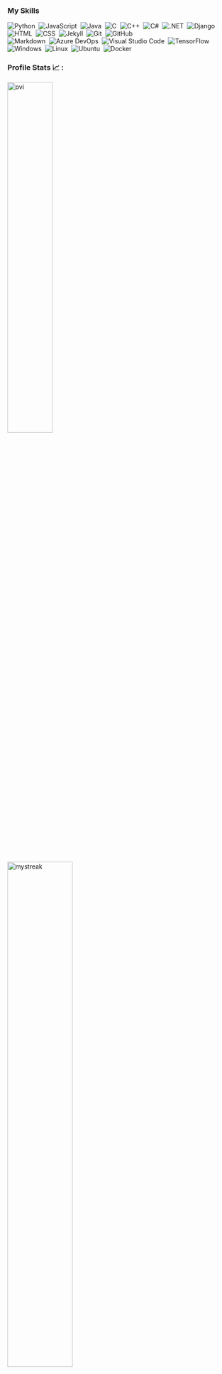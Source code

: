### My Skills

![Python](https://img.shields.io/badge/-Python-05122A?style=flat&logo=python)&nbsp;
![JavaScript](https://img.shields.io/badge/-JavaScript-05122A?style=flat&logo=javascript)&nbsp;
![Java](https://img.shields.io/badge/-Java-05122A?style=flat&logo=Java&logoColor=FFA518)&nbsp;
![C](https://img.shields.io/badge/-C-05122A?style=flat&logo=C&logoColor=A8B9CC)&nbsp;
![C++](https://img.shields.io/badge/-C++-05122A?style=flat&logo=C%2B%2B&logoColor=00599C)&nbsp;
![C#](https://img.shields.io/badge/C%20Sharp-05122A?logo=C%20Sharp)&nbsp;
![.NET](https://img.shields.io/badge/.NET-05122A?logo=.NET)&nbsp;
![Django](https://img.shields.io/badge/-Django-05122A?style=flat&logo=django&logoColor=092E20)&nbsp;
![HTML](https://img.shields.io/badge/-HTML-05122A?style=flat&logo=HTML5)&nbsp;
![CSS](https://img.shields.io/badge/-CSS-05122A?style=flat&logo=CSS3&logoColor=1572B6)&nbsp;
![Jekyll](https://img.shields.io/badge/-Jekyll-05122A?style=flat&logo=Jekyll&logoColor=1572B6)&nbsp;
![Git](https://img.shields.io/badge/-Git-05122A?style=flat&logo=git)&nbsp;
![GitHub](https://img.shields.io/badge/-GitHub-05122A?style=flat&logo=github)\
![Markdown](https://img.shields.io/badge/-Markdown-05122A?style=flat&logo=markdown)&nbsp;
![Azure DevOps](https://img.shields.io/badge/-Azure%20Devops-05122A?style=flat&logo=azure%20devops)&nbsp;
![Visual Studio Code](https://img.shields.io/badge/-Visual%20Studio%20Code-05122A?style=flat&logo=visual-studio-code&logoColor=007ACC)&nbsp;
![TensorFlow](https://img.shields.io/badge/TensorFlow-05122A?logo=TensorFlow)&nbsp;
![Windows](https://img.shields.io/badge/Windows-05122A?logo=Windows)&nbsp;
![Linux](https://img.shields.io/badge/Linux-05122A?logo=Linux)&nbsp;
![Ubuntu](https://img.shields.io/badge/Ubuntu-05122A?logo=Ubuntu)&nbsp;
![Docker](https://img.shields.io/badge/Docker-05122A?logo=Docker)&nbsp;


### Profile Stats :chart_with_upwards_trend: :
<img src="https://github-readme-stats.vercel.app/api/top-langs?username=joe-mcdonald&show_icons=true&locale=en&layout=compact&theme=chartreuse-dark" alt="ovi" width="45%"/>&nbsp;
<img src="https://github-readme-streak-stats.herokuapp.com/?user=joe-mcdonald&theme=tokyonight" alt="mystreak" width="54%"/>


### 🤝🏻 &nbsp;Social Media Links:

<p align="center">
<a href="https://www.joemcd.ca"><img src="https://img.shields.io/badge/-joemcd.ca-3423A6?style=flat"/></a>
<a href="https://linkedin.com/in/joemcd0224"><img src="https://img.shields.io/badge/-Joe%20McDonald-0077B5?style=flat&logo=Linkedin&logoColor=white"/></a>
<a href="mailto:joemcd0224@gmail.com"><img src="https://img.shields.io/badge/-joemcd0224@gmail.com-D14836?style=flat&logo=Gmail&logoColor=white"/></a>
<a href="https://instagram.com/joe__mcd"><img src="https://img.shields.io/badge/-@joe__mcd-E4405F?style=flat&logo=Instagram&logoColor=white"/></a>
<a href="https://facebook.com/joemcdonald0224"><img src="https://img.shields.io/badge/-@joemcdonald0224-1877F2?style=flat&logo=Facebook&logoColor=white"/></a>
</p>

